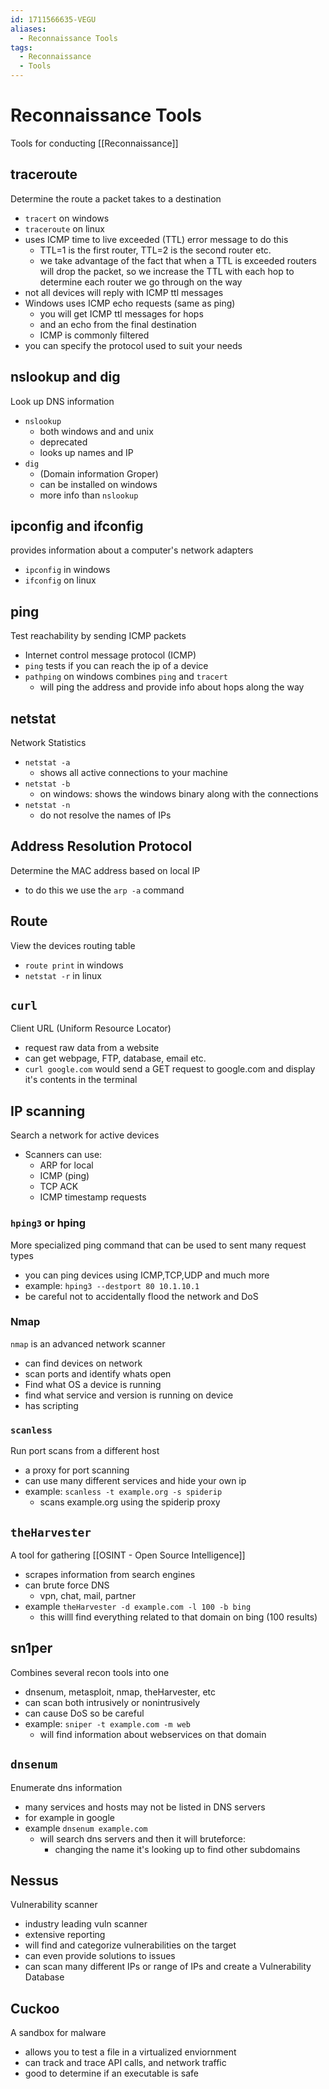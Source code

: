 ```yaml
---
id: 1711566635-VEGU
aliases:
  - Reconnaissance Tools
tags:
  - Reconnaissance
  - Tools
---
```


# Reconnaissance Tools
Tools for conducting [[Reconnaissance]]  
## traceroute
Determine the route a packet takes to a destination
- `tracert` on windows
- `traceroute` on linux 
- uses ICMP time to live exceeded (TTL) error message to do this 
    - TTL=1 is the first router, TTL=2 is the second router etc.
    - we take advantage of the fact that when a TTL is exceeded routers will drop the packet, so we increase the TTL with each hop to determine each router we go through on the way
- not all devices will reply with ICMP ttl messages 
- Windows uses ICMP echo requests (same as ping) 
    - you will get ICMP ttl messages for hops 
    - and an echo from the final destination 
    - ICMP is commonly filtered 
- you can specify the protocol used to suit your needs 

## nslookup and dig 
Look up DNS information
- `nslookup` 
    - both windows and and unix 
    - deprecated 
    - looks up names and IP
- `dig` 
    - (Domain information Groper) 
    - can be installed on windows 
    - more info than `nslookup` 


## ipconfig and ifconfig 
provides information about a computer's network adapters 
- `ipconfig` in windows
- `ifconfig` on linux 

## ping 
Test reachability by sending ICMP packets
- Internet control message protocol (ICMP) 
- `ping` tests if you can reach the ip of a device 
- `pathping` on windows combines `ping` and `tracert` 
    - will ping the address and provide info about hops along the way

## netstat 
Network Statistics 
- `netstat -a` 
    - shows all active connections to your machine 
- `netstat -b`
    - on windows: shows the windows binary along with the connections
- `netstat -n` 
    - do not resolve the names of IPs

## Address Resolution Protocol 
Determine the MAC address based on local IP
- to do this we use the `arp -a` command 

## Route 
View the devices routing table 
- `route print` in windows
- `netstat -r` in linux

## `curl` 
Client URL (Uniform Resource Locator) 
- request raw data from a website 
- can get webpage, FTP, database, email etc.
- `curl google.com` would send a GET request to google.com and display it's contents in the terminal 

## IP scanning 
Search a network for active devices 
- Scanners can use: 
    - ARP for local
    - ICMP (ping) 
    - TCP ACK 
    - ICMP timestamp requests 

### `hping3` or hping
More specialized ping command that can be used to sent many request types 
- you can ping devices using ICMP,TCP,UDP and much more
- example: `hping3 --destport 80 10.1.10.1` 
- be careful not to accidentally flood the network and DoS 

### Nmap
`nmap` is an advanced network scanner 
- can find devices on network
- scan ports and identify whats open
- Find what OS a device is running
- find what service and version is running on device 
- has scripting 

### `scanless` 
Run port scans from a different host 
- a proxy for port scanning 
- can use many different services and hide your own ip 
- example: `scanless -t example.org -s spiderip` 
    - scans example.org using the spiderip proxy

## `theHarvester`
A tool for gathering [[OSINT - Open Source Intelligence]]
- scrapes information from search engines 
- can brute force DNS 
    - vpn, chat, mail, partner 
- example `theHarvester -d example.com -l 100 -b bing` 
    - this willl find everything related to that domain on bing (100 results) 

## sn1per 
Combines several recon tools into one 
- dnsenum, metasploit, nmap, theHarvester, etc
- can scan both intrusively or nonintrusively 
- can cause DoS so be careful
- example: `sniper -t example.com -m web` 
    - will find information about webservices on that domain


## `dnsenum` 
Enumerate dns information 
- many services and hosts may not be listed in DNS servers 
- for example in google 
- example `dnsenum example.com` 
    - will search dns servers and then it will bruteforce:  
        - changing  the name it's looking up to find other subdomains

## Nessus 
Vulnerability scanner 
- industry leading vuln scanner 
- extensive reporting 
- will find and categorize vulnerabilities on the target 
- can even provide solutions to issues 
- can scan many different IPs or range of IPs and create a Vulnerability Database

## Cuckoo 
A sandbox for malware 
- allows you to test a file in a virtualized enviornment
- can track and trace API calls, and network traffic
- good to determine if an executable is safe 

